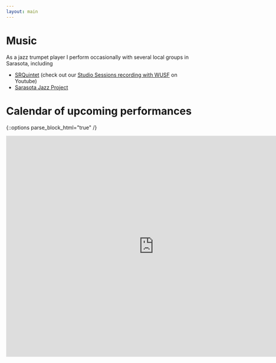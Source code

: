 ```yaml
---
layout: main
---
```


# Music

As a jazz trumpet player I perform occasionally with several local groups in Sarasota, including
- [SRQuintet](https://www.facebook.com/profile.php?id=61567825756184) (check out our [Studio Sessions recording with WUSF](https://www.youtube.com/watch?v=vDAxqjXfAp4) on Youtube)
- [Sarasota Jazz Project](https://www.sarasotajazzproject.org/)


# Calendar of upcoming performances

{::options parse_block_html="true" /}
<iframe src="https://calendar.google.com/calendar/embed?height=600&wkst=1&ctz=America%2FNew_York&showPrint=0&mode=AGENDA&title=Chris%20Kottke's%20upcoming%20performances&src=ODI4MTFkZWQ2NzM5Zjg0ZDVhYzZhYzAyZDExZmI2OGMwMGY0MmZkNmM2NzBkMjhlNThkYTRiN2ZkMWI4NmNmNEBncm91cC5jYWxlbmRhci5nb29nbGUuY29t&color=%23D50000" style="border-width:0" width="800" height="600" frameborder="0" scrolling="no"></iframe>
